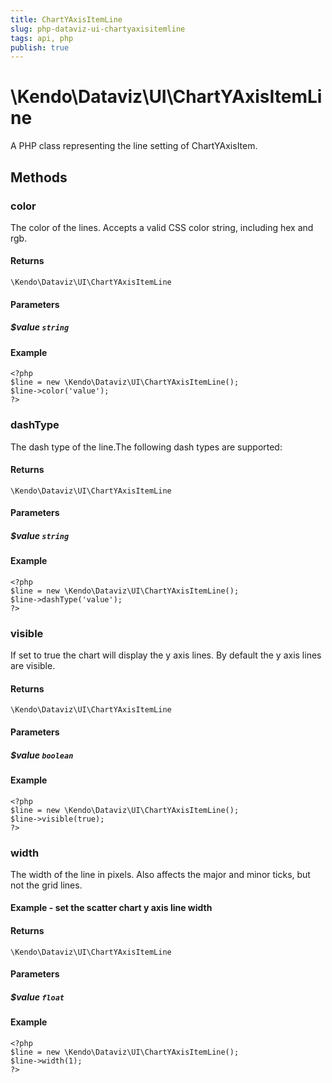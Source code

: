 ```yaml
---
title: ChartYAxisItemLine
slug: php-dataviz-ui-chartyaxisitemline
tags: api, php
publish: true
---
```


# \Kendo\Dataviz\UI\ChartYAxisItemLine

A PHP class representing the line setting of ChartYAxisItem.


## Methods

### color
The color of the lines. Accepts a valid CSS color string, including hex and rgb.

#### Returns
`\Kendo\Dataviz\UI\ChartYAxisItemLine`

#### Parameters

##### $value `string`



#### Example 
    <?php
    $line = new \Kendo\Dataviz\UI\ChartYAxisItemLine();
    $line->color('value');
    ?>

### dashType
The dash type of the line.The following dash types are supported:

#### Returns
`\Kendo\Dataviz\UI\ChartYAxisItemLine`

#### Parameters

##### $value `string`



#### Example 
    <?php
    $line = new \Kendo\Dataviz\UI\ChartYAxisItemLine();
    $line->dashType('value');
    ?>

### visible
If set to true the chart will display the y axis lines. By default the y axis lines are visible.

#### Returns
`\Kendo\Dataviz\UI\ChartYAxisItemLine`

#### Parameters

##### $value `boolean`



#### Example 
    <?php
    $line = new \Kendo\Dataviz\UI\ChartYAxisItemLine();
    $line->visible(true);
    ?>

### width
The width of the line in pixels. Also affects the major and minor ticks, but not the grid lines.
#### Example - set the scatter chart y axis line width

#### Returns
`\Kendo\Dataviz\UI\ChartYAxisItemLine`

#### Parameters

##### $value `float`



#### Example 
    <?php
    $line = new \Kendo\Dataviz\UI\ChartYAxisItemLine();
    $line->width(1);
    ?>

